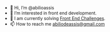 - 👋 Hi, I’m @abilioassis
- 👀 I’m interested in front end development.
- 🌱 I am currently solving [Front End Challenges](https://www.frontendmentor.io/profile/abilioassis).
- 📫 How to reach me abiliodeassis@gmail.com

<!---
abilioassis/abilioassis is a ✨ special ✨ repository because its `README.md` (this file) appears on your GitHub profile.
You can click the Preview link to take a look at your changes.
--->
